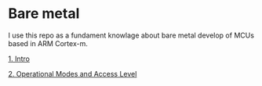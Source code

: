 # Bare metal

I use this repo as a fundament knowlage about bare metal develop of MCUs based in ARM Cortex-m.

[1. Intro](notes/01_intro.md)

[2. Operational Modes and Access Level](notes/02_opmodes_and_access_level.md)